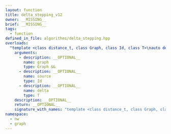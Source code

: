 ```yaml
---
layout: function
title: delta_stepping_v12
owner: __MISSING__
brief: __MISSING__
tags:
  - function
defined_in_file: algorithms/delta_stepping.hpp
overloads:
  "template <class distance_t, class Graph, class Id, class T>\nauto delta_stepping_v12(Graph &&, Id, T)":
    arguments:
      - description: __OPTIONAL__
        name: graph
        type: Graph &&
      - description: __OPTIONAL__
        name: source
        type: Id
      - description: __OPTIONAL__
        name: delta
        type: T
    description: __OPTIONAL__
    return: __OPTIONAL__
    signature_with_names: "template <class distance_t, class Graph, class Id, class T>\nauto delta_stepping_v12(Graph && graph, Id source, T delta)"
namespace:
  - nw
  - graph
---
```

